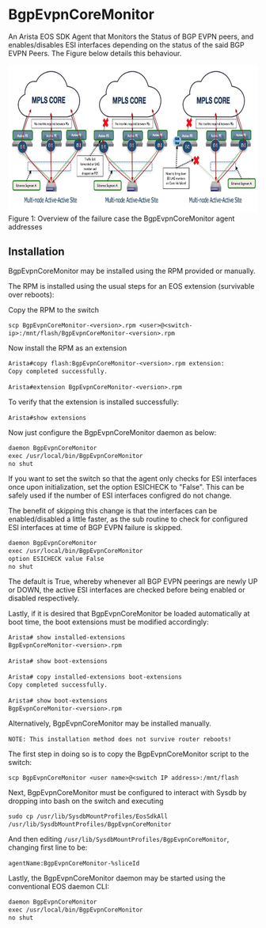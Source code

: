 # BgpEvpnCoreMonitor
An Arista EOS SDK Agent that Monitors the Status of BGP EVPN peers, and enables/disables ESI interfaces depending on the status of the said BGP EVPN Peers.  The Figure below details this behaviour.

<img src="BgpEvpnCoreMonitor-Overview.jpg" alt="Drawing"  height="300" width="750">
               Figure 1: Overview of the failure case the BgpEvpnCoreMonitor agent addresses


## Installation
BgpEvpnCoreMonitor may be installed using the RPM provided or manually.

The RPM is installed using the usual steps for an EOS extension (survivable over reboots):

Copy the RPM to the switch

```
scp BgpEvpnCoreMonitor-<version>.rpm <user>@<switch-ip>:/mnt/flash/BgpEvpnCoreMonitor-<version>.rpm
```

Now install the RPM as an extension

```
Arista#copy flash:BgpEvpnCoreMonitor-<version>.rpm extension:
Copy completed successfully.

Arista#extension BgpEvpnCoreMonitor-<version>.rpm 
```
To verify that the extension is installed successfully: 

```Arista#show extensions```

Now just configure the BgpEvpnCoreMonitor daemon as below:

```
daemon BgpEvpnCoreMonitor
exec /usr/local/bin/BgpEvpnCoreMonitor
no shut
```
If you want to set the switch so that the agent only checks for ESI interfaces once upon initialization, set the option ESICHECK to "False".  This can be safely used if the number of ESI interfaces configred do not change.   

The benefit of skipping this change is that the interfaces can be enabled/disabled a little faster, as the sub routine to check for configured ESI interfaces at time of BGP EVPN failure is skipped.

```
daemon BgpEvpnCoreMonitor
exec /usr/local/bin/BgpEvpnCoreMonitor
option ESICHECK value False
no shut
```

The default is True, whereby whenever all BGP EVPN peerings are newly UP or DOWN, the active ESI interfaces are checked before being enabled or disabled respectively.

Lastly, if it is desired that BgpEvpnCoreMonitor be loaded automatically at boot time, the boot extensions must be modified accordingly:

```
Arista# show installed-extensions
BgpEvpnCoreMonitor-<version>.rpm 

Arista# show boot-extensions

Arista# copy installed-extensions boot-extensions
Copy completed successfully.

Arista# show boot-extensions
BgpEvpnCoreMonitor-<version>.rpm 
```


Alternatively, BgpEvpnCoreMonitor may be installed manually.  

```NOTE: This installation method does not survive router reboots!```

The first step in doing so is to copy the BgpEvpnCoreMonitor script to the switch:

```
scp BgpEvpnCoreMonitor <user name>@<switch IP address>:/mnt/flash
```
Next, BgpEvpnCoreMonitor must be configured to interact with Sysdb by dropping into bash on the switch and executing	

```
sudo cp /usr/lib/SysdbMountProfiles/EosSdkAll /usr/lib/SysdbMountProfiles/BgpEvpnCoreMonitor
```
And then editing ```/usr/lib/SysdbMountProfiles/BgpEvpnCoreMonitor```, changing first line to be:

```agentName:BgpEvpnCoreMonitor-%sliceId```

Lastly, the BgpEvpnCoreMonitor daemon may be started using the conventional EOS daemon CLI:

```
daemon BgpEvpnCoreMonitor
exec /usr/local/bin/BgpEvpnCoreMonitor
no shut
```
